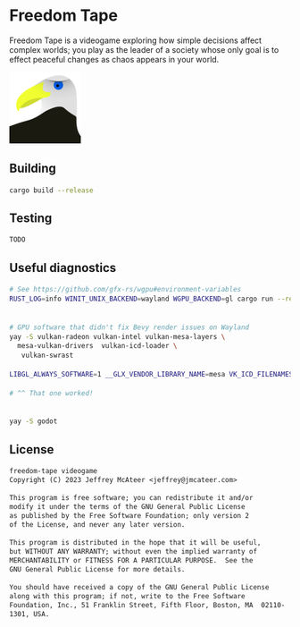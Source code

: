 
# Freedom Tape

Freedom Tape is a videogame exploring how simple decisions affect complex worlds;
you play as the leader of a society whose only goal is to effect peaceful changes
as chaos appears in your world.

![graphics/icon.128.png](graphics/icon.128.png)


## Building

```bash
cargo build --release

```

## Testing

```bash
TODO
```

## Useful diagnostics

```bash
# See https://github.com/gfx-rs/wgpu#environment-variables
RUST_LOG=info WINIT_UNIX_BACKEND=wayland WGPU_BACKEND=gl cargo run --release


# GPU software that didn't fix Bevy render issues on Wayland
yay -S vulkan-radeon vulkan-intel vulkan-mesa-layers \
  mesa-vulkan-drivers  vulkan-icd-loader \
   vulkan-swrast

LIBGL_ALWAYS_SOFTWARE=1 __GLX_VENDOR_LIBRARY_NAME=mesa VK_ICD_FILENAMES=/usr/share/vulkan/icd.d/lvp_icd.i686.json:/usr/share/vulkan/icd.d/lvp_icd.x86_64.json RUST_LOG=info WINIT_UNIX_BACKEND=wayland cargo run --release

# ^^ That one worked!


yay -S godot

```


## License

```
freedom-tape videogame
Copyright (C) 2023 Jeffrey McAteer <jeffrey@jmcateer.com>

This program is free software; you can redistribute it and/or
modify it under the terms of the GNU General Public License
as published by the Free Software Foundation; only version 2
of the License, and never any later version.

This program is distributed in the hope that it will be useful,
but WITHOUT ANY WARRANTY; without even the implied warranty of
MERCHANTABILITY or FITNESS FOR A PARTICULAR PURPOSE.  See the
GNU General Public License for more details.

You should have received a copy of the GNU General Public License
along with this program; if not, write to the Free Software
Foundation, Inc., 51 Franklin Street, Fifth Floor, Boston, MA  02110-1301, USA.
```
